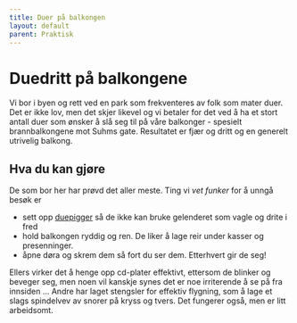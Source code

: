 ```yaml
---
title: Duer på balkongen
layout: default
parent: Praktisk
---
```


# Duedritt på balkongene

Vi bor i byen og rett ved en park som frekventeres av folk som mater duer. Det er ikke lov, men det skjer likevel og vi betaler for det ved å ha et stort antall duer som ønsker å slå seg til på våre balkonger - spesielt brannbalkongene mot Suhms gate. Resultatet er fjær og dritt og en generelt utrivelig balkong.

## Hva du kan gjøre

De som bor her har prøvd det aller meste. Ting vi _vet funker_ for å unngå besøk er 
- sett opp [duepigger](https://www.google.com/search?q=duepigger) så de ikke kan bruke gelenderet som vagle og drite i fred
- hold balkongen ryddig og ren. De liker å lage reir under kasser og presenninger.
- åpne døra og skrem dem så fort du ser dem. Etterhvert gir de seg! 

Ellers virker det å henge opp cd-plater effektivt, ettersom de blinker og beveger seg, men noen vil kanskje synes det er noe irriterende å se på fra innsiden ... Andre har laget stengsler for effektiv flygning, som å lage et slags spindelvev av snorer på kryss og tvers. Det fungerer også, men er litt arbeidsomt.
